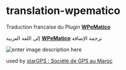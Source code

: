 # translation-wpematico

Traduction francaise du Plugin **[WPeMatico](https://wordpress.org/plugins/wpematico/)**

إلى اللغة العربية  **[WPeMatico](https://wordpress.org/plugins/wpematico/)**  ترجمة الإضافة 

![enter image description here](https://ps.w.org/wpematico/assets/banner-772x250.jpg?rev=1919507)

used by [starGPS : Société de GPS au Maroc](https://stargps.ma/)
